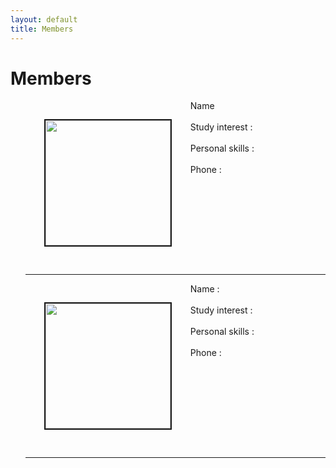 ```yaml
---
layout: default
title: Members
---
```

<div class="post">
	<h1 class="pageTitle"> Members </h1>
	<ul> <img src="{{ '/assets/img/Cute Weddell Seal.jpg' | prepend: site.baseurl }}" alt="" style="width: auto; height: 200px" align="left"  border="2"  vspace="30" hspace="30"> Name <br> <br>Study interest :    <br>
		<br> Personal skills :    <br>
		<br> Phone :    <br>
		<br clear="left">
		<hr>
	<img src="{{ '/assets/img/Cute Weddell Seal.jpg' | prepend: site.baseurl }}" alt="" style="width: auto; height: 200px" align="left"  border="2" vspace="30" hspace="30">  Name :  <br> <br> Study interest :    <br> 
		 <br> Personal skills  :    <br>
		 <br> Phone :    <br>
		 <br clear="left">
		 <hr>
	</ul>	
		</div>

